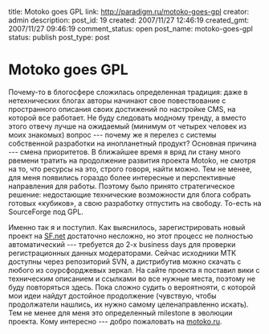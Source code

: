 title: Motoko goes GPL
link: http://paradigm.ru/motoko-goes-gpl
creator: admin
description: 
post_id: 19
created: 2007/11/27 12:46:19
created_gmt: 2007/11/27 09:46:19
comment_status: open
post_name: motoko-goes-gpl
status: publish
post_type: post

# Motoko goes GPL

Почему-то в блогосфере сложилась определенная традиция: даже в нетехнических блогах авторы начинают свое повествование с пространного описания своих достижений по настройке CMS, на которой все работает. Не буду следовать модному тренду, а вместо этого отвечу лучше на ожидаемый (минимум от четырех человек из моих знакомых) вопрос --- почему же я перелез с системы собственной разработки на инопланетный продукт? Основная причина --- смена приоритетов. В ближайшее время я вряд ли стану много рвемени тратить на продолжение развития проекта Motoko, не смотря на то, что ресурсы на это, строго говоря, найти можно. Тем не менее, для меня появились гораздо более интересные и перспективные направления для работы. Поэтому было принято стратегическое решение: недостающие технические возможности для блога собрать готовых «кубиков», а свою разработку отпустить на свободу. То-есть на SourceForge под GPL.

Именно так я и поступил. Как выяснилось, зарегистрировать новый проект на [SF.net](http://sourceforge.net/) достаточно несложно, но этот процесс не полностью автоматический --- требуется до 2-х business days для проверки регистрационных данных модераторами. Сейчас исходники MTK доступны через репозиторий SVN, а дистрибутив можно скачать с любого из соурсфорджевых зеркал. На сайте проекта я поставил вики с техническим описанием и ссылками во все нужные места, поэтому не буду повторяться здесь. Пока сложно судить о вероятнояти, с которой мои идеи найдут достойное продолжение (чувствую, чтобы продолжатели нашлись, их нужно самому целенаправленно искать). Тем не менее для меня это определенный milestone в эволюции проекта. Кому интересно --- добро пожаловать на [motoko.ru](http://motoko.ru).